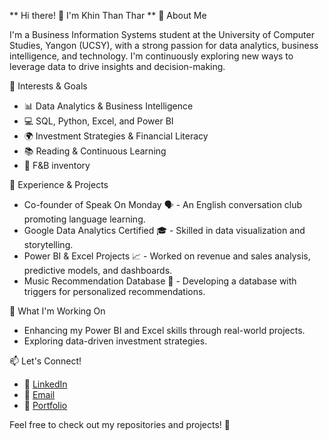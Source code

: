 ** Hi there! 👋 I'm Khin Than Thar
**
 🚀 About Me

I'm a Business Information Systems student at the University of Computer Studies, Yangon (UCSY), with a strong passion for data analytics, business intelligence, and technology. I'm continuously exploring new ways to leverage data to drive insights and decision-making.

 🎯 Interests & Goals

- 📊 Data Analytics & Business Intelligence
- 💻 SQL, Python, Excel, and Power BI
- 🌍 Investment Strategies & Financial Literacy
- 📚 Reading & Continuous Learning
- 🍔 F&B inventory

 💼 Experience & Projects

- Co-founder of Speak On Monday 🗣️ - An English conversation club promoting language learning.
- Google Data Analytics Certified 🎓 - Skilled in data visualization and storytelling.
- Power BI & Excel Projects 📈 - Worked on revenue and sales analysis, predictive models, and dashboards.
- Music Recommendation Database 🎵 - Developing a database with triggers for personalized recommendations.

 🌟 What I'm Working On

- Enhancing my Power BI and Excel skills through real-world projects.
- Exploring data-driven investment strategies.

📫 Let's Connect!

- 💼 [LinkedIn](www.linkedin.com/in/khin-than-thar-2038631b5)
- 📧 [Email](khinthanthar2004@gmail.com)
- 📝 [Portfolio](https://porfoliomm.netlify.app/)

Feel free to check out my repositories and projects! 🚀



<!--
**rochellelovegood/rochellelovegood** is a ✨ _special_ ✨ repository because its `README.md` (this file) appears on your GitHub profile.

Here are some ideas to get you started:

- 🔭 I’m currently working on ...
- 🌱 I’m currently learning ...
- 👯 I’m looking to collaborate on ...
- 🤔 I’m looking for help with ...
- 💬 Ask me about ...
- 📫 How to reach me: ...
- 😄 Pronouns: ...
- ⚡ Fun fact: ...
-->
